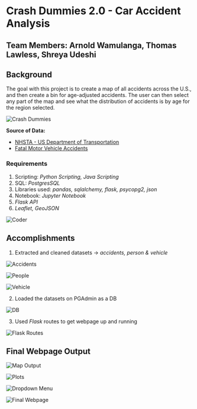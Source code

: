 # Crash Dummies 2.0 - Car Accident Analysis

## Team Members: Arnold Wamulanga, Thomas Lawless, Shreya Udeshi

## Background

The goal with this project is to create a map of all accidents across the U.S., and then create a bin for age-adjusted accidents. The user can then select any part of the map and see what the distribution of accidents is by age for the region selected.

![Crash Dummies](/static/images/1.gif)

**Source of Data:** 

* [NHSTA - US Department of Transportation](https://www.nhtsa.gov/file-downloads?p=nhtsa/downloads/CRSS/2019/)
* [Fatal Motor Vehicle Accidents](https://data-usdot.opendata.arcgis.com/datasets/usdot::fatal-motor-vehicle-accidents/)

### Requirements

1. Scripting: *Python Scripting, Java Scripting*
2. SQL: *PostgresSQL*
3. Libraries used: *pandas, sqlalchemy, flask, psycopg2, json*
4. Notebook: *Jupyter Notebook*
5. *Flask API*
6. *Leaflet, GeoJSON*

![Coder](/static/images/2.gif)

## Accomplishments

1. Extracted and cleaned datasets -> *accidents, person & vehicle*

![Accidents](/static/images/accidents.png)

![People](/static/images/people.png)

![Vehicle](/static/images/vehicle.png)

2. Loaded the datasets on PGAdmin as a DB

![DB](/static/images/db.png)

3. Used *Flask* routes to get webpage up and running

![Flask Routes](/static/images/flask.jpg)

## Final Webpage Output

![Map Output](/static/images)

![Plots](/static/images)

![Dropdown Menu](/static/images)

![Final Webpage](/static/images/)
